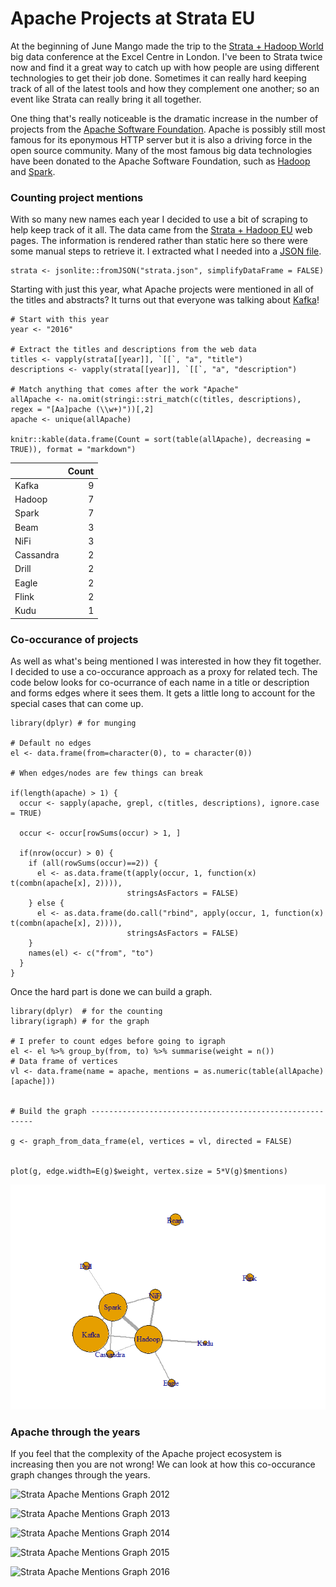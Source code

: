 Apache Projects at Strata EU
============================

At the beginning of June Mango made the trip to the [Strata + Hadoop
World](http://strataconf.com/) big data conference at the Excel Centre
in London. I've been to Strata twice now and find it a great way to
catch up with how people are using different technologies to get their
job done. Sometimes it can really hard keeping track of all of the
latest tools and how they complement one another; so an event like
Strata can really bring it all together.

One thing that's really noticeable is the dramatic increase in the
number of projects from the [Apache Software
Foundation](http://www.apache.org). Apache is possibly still most famous
for its eponymous HTTP server but it is also a driving force in the open
source community. Many of the most famous big data technologies have
been donated to the Apache Software Foundation, such as
[Hadoop](http://hadoop.apache.org/) and
[Spark](http://spark.apache.org/).

### Counting project mentions

With so many new names each year I decided to use a bit of scraping to
help keep track of it all. The data came from the [Strata + Hadoop
EU](http://conferences.oreilly.com/strata/hadoop-big-data-eu) web pages.
The information is rendered rather than static here so there were some
manual steps to retrieve it. I extracted what I needed into a [JSON
file](https://raw.githubusercontent.com/dougmet/stratawords/master/strata.json).

    strata <- jsonlite::fromJSON("strata.json", simplifyDataFrame = FALSE)

Starting with just this year, what Apache projects were mentioned in all
of the titles and abstracts? It turns out that everyone was talking
about [Kafka](http://kafka.apache.org/)!

    # Start with this year
    year <- "2016"

    # Extract the titles and descriptions from the web data
    titles <- vapply(strata[[year]], `[[`, "a", "title")
    descriptions <- vapply(strata[[year]], `[[`, "a", "description")

    # Match anything that comes after the work "Apache"
    allApache <- na.omit(stringi::stri_match(c(titles, descriptions), regex = "[Aa]pache (\\w+)"))[,2]
    apache <- unique(allApache)

    knitr::kable(data.frame(Count = sort(table(allApache), decreasing = TRUE)), format = "markdown")

<table>
<thead>
<tr class="header">
<th align="left"></th>
<th align="right">Count</th>
</tr>
</thead>
<tbody>
<tr class="odd">
<td align="left">Kafka</td>
<td align="right">9</td>
</tr>
<tr class="even">
<td align="left">Hadoop</td>
<td align="right">7</td>
</tr>
<tr class="odd">
<td align="left">Spark</td>
<td align="right">7</td>
</tr>
<tr class="even">
<td align="left">Beam</td>
<td align="right">3</td>
</tr>
<tr class="odd">
<td align="left">NiFi</td>
<td align="right">3</td>
</tr>
<tr class="even">
<td align="left">Cassandra</td>
<td align="right">2</td>
</tr>
<tr class="odd">
<td align="left">Drill</td>
<td align="right">2</td>
</tr>
<tr class="even">
<td align="left">Eagle</td>
<td align="right">2</td>
</tr>
<tr class="odd">
<td align="left">Flink</td>
<td align="right">2</td>
</tr>
<tr class="even">
<td align="left">Kudu</td>
<td align="right">1</td>
</tr>
</tbody>
</table>

### Co-occurance of projects

As well as what's being mentioned I was interested in how they fit
together. I decided to use a co-occurance approach as a proxy for
related tech. The code below looks for co-ocurrance of each name in a
title or description and forms edges where it sees them. It gets a
little long to account for the special cases that can come up.

    library(dplyr) # for munging

    # Default no edges
    el <- data.frame(from=character(0), to = character(0))

    # When edges/nodes are few things can break

    if(length(apache) > 1) {
      occur <- sapply(apache, grepl, c(titles, descriptions), ignore.case = TRUE)
      
      occur <- occur[rowSums(occur) > 1, ]
      
      if(nrow(occur) > 0) {
        if (all(rowSums(occur)==2)) {
          el <- as.data.frame(t(apply(occur, 1, function(x) t(combn(apache[x], 2)))),
                              stringsAsFactors = FALSE)
        } else {
          el <- as.data.frame(do.call("rbind", apply(occur, 1, function(x) t(combn(apache[x], 2)))),
                              stringsAsFactors = FALSE)
        }
        names(el) <- c("from", "to")
      }
    }

Once the hard part is done we can build a graph.

    library(dplyr)  # for the counting
    library(igraph) # for the graph

    # I prefer to count edges before going to igraph
    el <- el %>% group_by(from, to) %>% summarise(weight = n())
    # Data frame of vertices
    vl <- data.frame(name = apache, mentions = as.numeric(table(allApache)[apache]))


    # Build the graph ---------------------------------------------------------

    g <- graph_from_data_frame(el, vertices = vl, directed = FALSE)


    plot(g, edge.width=E(g)$weight, vertex.size = 5*V(g)$mentions)

![](README_files/figure-markdown_strict/makeGraph-1.png)<!-- -->

### Apache through the years

If you feel that the complexity of the Apache project ecosystem is
increasing then you are not wrong! We can look at how this co-occurance
graph changes through the years.

![Strata Apache Mentions Graph 2012](apache2012.svg)

![Strata Apache Mentions Graph 2013](apache2013.svg)

![Strata Apache Mentions Graph 2014](apache2014.svg)

![Strata Apache Mentions Graph 2015](apache2015.svg)

![Strata Apache Mentions Graph 2016](apache2016.svg)
